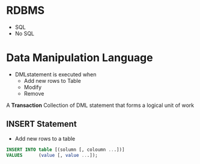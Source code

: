# RDBMS
- SQL
- No SQL

# Data Manipulation Language

- DMLstatement is executed when 
  - Add new rows to Table
  - Modify
  - Remove

A **Transaction** Collection of DML statement that forms a logical unit of work


## INSERT Statement

- Add new rows to a table 

```sql 
INSERT INTO table [(solumn [, coloumn ...])]
VALUES      (value [, value ...]);
```